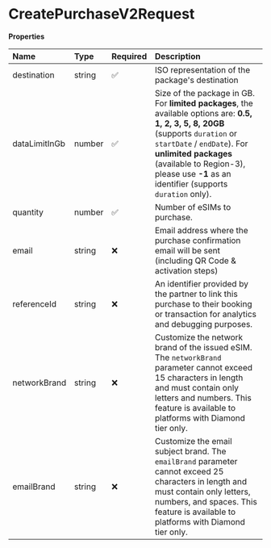 # CreatePurchaseV2Request

**Properties**

| Name          | Type   | Required | Description                                                                                                                                                                                                                                                                       |
| :------------ | :----- | :------- | :-------------------------------------------------------------------------------------------------------------------------------------------------------------------------------------------------------------------------------------------------------------------------------- |
| destination   | string | ✅       | ISO representation of the package's destination                                                                                                                                                                                                                                   |
| dataLimitInGb | number | ✅       | Size of the package in GB. For **limited packages**, the available options are: **0.5, 1, 2, 3, 5, 8, 20GB** (supports `duration` or `startDate` / `endDate`). For **unlimited packages** (available to Region-3), please use **-1** as an identifier (supports `duration` only). |
| quantity      | number | ✅       | Number of eSIMs to purchase.                                                                                                                                                                                                                                                      |
| email         | string | ❌       | Email address where the purchase confirmation email will be sent (including QR Code & activation steps)                                                                                                                                                                           |
| referenceId   | string | ❌       | An identifier provided by the partner to link this purchase to their booking or transaction for analytics and debugging purposes.                                                                                                                                                 |
| networkBrand  | string | ❌       | Customize the network brand of the issued eSIM. The `networkBrand` parameter cannot exceed 15 characters in length and must contain only letters and numbers. This feature is available to platforms with Diamond tier only.                                                      |
| emailBrand    | string | ❌       | Customize the email subject brand. The `emailBrand` parameter cannot exceed 25 characters in length and must contain only letters, numbers, and spaces. This feature is available to platforms with Diamond tier only.                                                            |
